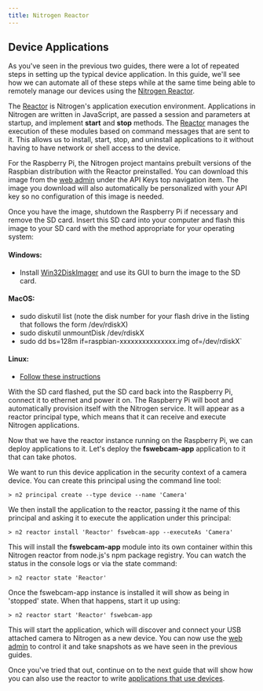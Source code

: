 ```yaml
---
title: Nitrogen Reactor
---
```


## Device Applications

As you've seen in the previous two guides, there were a lot of repeated steps in setting up the typical device application. In this guide, we'll see how we can automate 
all of these steps while at the same time being able to remotely manage our devices using the [Nitrogen Reactor](/docs/concepts/reactor.md).

The [Reactor](/docs/concepts/reactor.md) is Nitrogen's application execution environment. Applications in Nitrogen are written in JavaScript, are passed a session and parameters at startup, and implement <b>start</b> and <b>stop</b> methods. The [Reactor](/docs/concepts/reactor.md) manages the execution of these modules based on command messages that are sent to it. This allows us to install, start, stop, and uninstall applications to it without having to have network or shell access to the device.

For the Raspberry Pi, the Nitrogen project mantains prebuilt versions of the Raspbian distribution with the Reactor preinstalled. You can download this image from the [web admin](https://admin.nitrogen.io) under the API Keys top navigation item. The image you download will also automatically be personalized with your API key so no configuration of this image is needed.

Once you have the image, shutdown the Raspberry Pi if necessary and remove the SD card.  Insert this SD card into your computer and flash this image to your SD card with the method appropriate for your operating system:

#### Windows:
  + Install [Win32DiskImager](http://sourceforge.net/projects/win32diskimager/) and use its GUI to burn the image to the SD card.

#### MacOS: 
  + sudo diskutil list (note the disk number for your flash drive in the listing that follows the form /dev/rdiskX)
  + sudo diskutil unmountDisk /dev/rdiskX 
  + sudo dd bs=128m if=raspbian-xxxxxxxxxxxxxxx.img of=/dev/rdiskX`

#### Linux:
  + [Follow these instructions](http://xmodulo.com/2013/11/write-raspberry-pi-image-sd-card.html)

With the SD card flashed, put the SD card back into the Raspberry Pi, connect it to ethernet and power it on. The Raspberry Pi will boot and automatically provision itself with the Nitrogen service. It will appear as a reactor principal type, which means that it can receive and execute Nitrogen applications.

Now that we have the reactor instance running on the Raspberry Pi, we can deploy applications to it. Let's deploy the <b>fswebcam-app</b> application to it that can take photos.

We want to run this device application in the security context of a camera device. You can create this principal using the command line tool:

`> n2 principal create --type device --name 'Camera'`

We then install the application to the reactor, passing it the name of this principal and asking it to execute the application under this principal:

`> n2 reactor install 'Reactor' fswebcam-app --executeAs 'Camera'`

This will install the <b>fswebcam-app</b> module into its own container within this Nitrogen reactor from node.js's npm package registry. You can watch the status in the console logs or via the state command:

`> n2 reactor state 'Reactor'`

Once the fswebcam-app instance is installed it will show as being in 'stopped' state.  When that happens, start it up using:

`> n2 reactor start 'Reactor' fswebcam-app`

This will start the application, which will discover and connect your USB attached camera to Nitrogen as a new device. You can now use the [web admin](https://admin.nitrogen.io) to control it and take snapshots as we have seen in the previous guides.

Once you've tried that out, continue on to the next guide that will show how you can also use the reactor to write [applications that use devices](/guides/apps/timelapse.html).